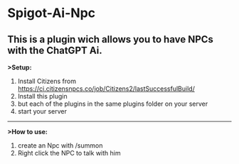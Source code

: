 # Spigot-Ai-Npc

This is a plugin wich allows you to have NPCs with the ChatGPT Ai.
---------------------------------------------------------------------------------------------------------------
**>Setup:**
   1. Install Citizens from https://ci.citizensnpcs.co/job/Citizens2/lastSuccessfulBuild/ 
   2. Install this plugin 
   3. but each of the plugins in the same plugins folder on your server 
   4. start your server 
---------------------------------------------------------------------------------------------------------------
**>How to use:**
   1. create an Npc with /summon <type> <name> <role>
   2. Right click the NPC to talk with him
